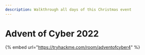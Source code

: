 ```yaml
---
description: Walkthrough all days of this Christmas event
---
```


# Advent of Cyber 2022

{% embed url="https://tryhackme.com/room/adventofcyber4" %}
